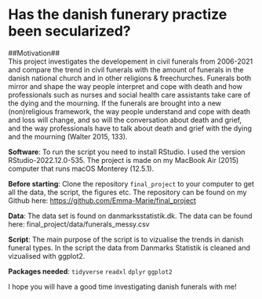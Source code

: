 # Has the danish funerary practize been secularized?

##Motivation##  
This project investigates the developement in civil funerals from 2006-2021 and compare the trend in civil funerals with the amount of funerals in the danish national church and in other religions & freechurches. Funerals both mirror and shape the way people interpret and cope with death and how professionals such as nurses and social health care assistants take care of the dying and the mourning. If the funerals are brought into a new (non)religious framework, the way people understand and cope with death and loss will change, and so will the conversation about death and grief, and the way professionals have to talk about death and grief with the dying and the mourning (Walter 2015, 133).

**Software**: 
To run the script you need to install RStudio. I used the version RStudio-2022.12.0-535. 
The project is made on my MacBook Air (2015) computer that runs macOS Monterey (12.5.1).

**Before starting**:
Clone the repository `final_project` to your computer to get all the data, the script, the figures etc. The repository can be found on my Github here: https://github.com/Emma-Marie/final_project 

**Data**: 
The data set is found on danmarksstatistik.dk. The data can be found here: final_project/data/funerals_messy.csv

**Script**: 
The main purpose of the script is to vizualise the trends in danish funeral types. In the script the data from Danmarks Statistik is cleaned and vizualised with ggplot2. 

**Packages needed**: 
`tidyverse`
`readxl`
`dplyr`
`ggplot2`

I hope you will have a good time investigating danish funerals with me!
